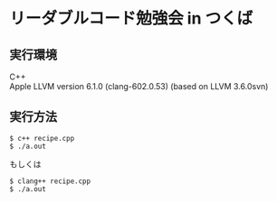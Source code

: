 # リーダブルコード勉強会 in つくば
## 実行環境
C++  
Apple LLVM version 6.1.0 (clang-602.0.53) (based on LLVM 3.6.0svn)

## 実行方法
```
$ c++ recipe.cpp
$ ./a.out
```
もしくは
```
$ clang++ recipe.cpp
$ ./a.out
```
